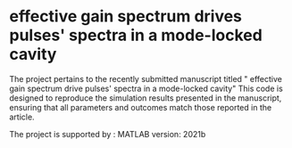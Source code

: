 # effective gain spectrum drives pulses' spectra in a mode-locked cavity

The project pertains to the recently submitted manuscript titled " effective gain spectrum drive pulses' spectra in a mode-locked cavity" This code is designed to reproduce the simulation results presented in the manuscript, ensuring that all parameters and outcomes match those reported in the article.

The project is supported by : MATLAB version: 2021b
